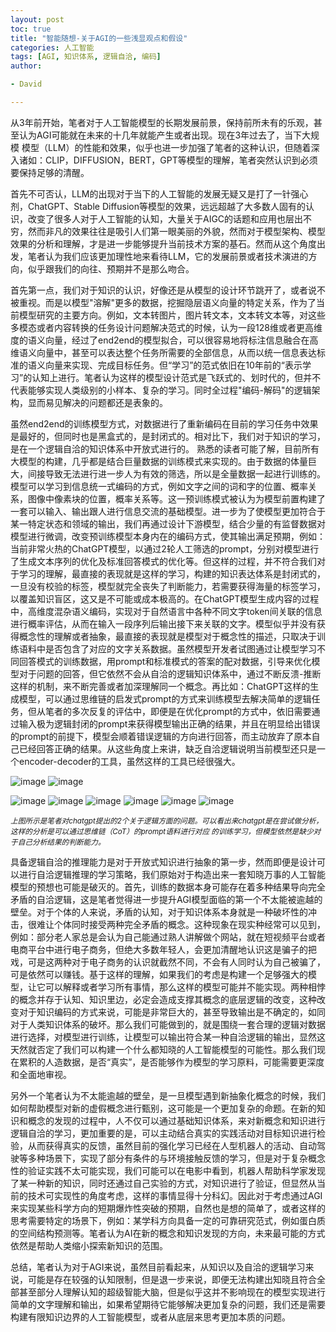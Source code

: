 ```yaml
---
layout: post
toc: true
title: "智能随想-关于AGI的一些浅显观点和假设"
categories: 人工智能
tags: [AGI, 知识体系, 逻辑自洽, 编码]
author:

- David

---
```


从3年前开始，笔者对于人工智能模型的长期发展前景，保持前所未有的乐观，甚至认为AGI可能就在未来的十几年就能产生或者出现。现在3年过去了，当下大规模
模型（LLM）的性能和效果，似乎也进一步加强了笔者的这种认识，但随着深入诸如：CLIP，DIFFUSION，BERT，GPT等模型的理解，笔者突然认识到必须要保持足够的清醒。

首先不可否认，LLM的出现对于当下的人工智能的发展无疑又是打了一针强心剂，ChatGPT、Stable Diffusion等模型的效果，远远超越了大多数人固有的认识，改变了很多人对于人工智能的认知，大量关于AIGC的话题和应用也层出不穷，然而非凡的效果往往是吸引人们第一眼美丽的外貌，然而对于模型架构、模型效果的分析和理解，才是进一步能够提升当前技术方案的基石。然而从这个角度出发，笔者认为我们应该更加理性地来看待LLM，它的发展前景或者技术演进的方向，似乎跟我们的向往、预期并不是那么吻合。

首先第一点，我们对于知识的认识，好像还是从模型的设计环节跳开了，或者说不被重视。而是以模型"溶解"更多的数据，挖掘隐层语义向量的特定关系，作为了当前模型研究的主要方向。例如，文本转图片，图片转文本，文本转文本等，对这些多模态或者内容转换的任务设计问题解决范式的时候，认为一段128维或者更高维度的语义向量，经过了end2end的模型拟合，可以很容易地将标注信息融合在高维语义向量中，甚至可以表达整个任务所需要的全部信息，从而以统一信息表达标准的语义向量来实现、完成目标任务。但“学习”的范式依旧在10年前的“表示学习”的认知上进行。笔者认为这样的模型设计范式是飞跃式的、划时代的，但并不代表能够实现人类级别的小样本、复杂的学习。同时全过程"编码-解码"的逻辑架构，显而易见解决的问题都还是表象的。

虽然end2end的训练模型方式，对数据进行了重新编码在目前的学习任务中效果是最好的，但同时也是黑盒式的，是封闭式的。相对比下，我们对于知识的学习，是在一个逻辑自洽的知识体系中开放式进行的。 熟悉的读者可能了解，目前所有大模型的构建，几乎都是结合巨量数据的训练模式来实现的。由于数据的体量巨大，间接导致无法进行进一步人为有效的筛选，所以是全量数据一起进行训练的。模型可以学习到信息统一式编码的方式，例如文字之间的词和字的位置、概率关系，图像中像素块的位置，概率关系等。这一预训练模式被认为为模型前置构建了一套可以输入、输出跟人进行信息交流的基础模型。进一步为了使模型更加符合于某一特定状态和领域的输出，我们再通过设计下游模型，结合少量的有监督数据对模型进行微调，改变预训练模型本身内在的编码方式，使其输出满足预期，例如：当前非常火热的ChatGPT模型，以通过2轮人工筛选的prompt，分别对模型进行了生成文本序列的优化及标准回答模式的优化等。但这样的过程，并不符合我们对于学习的理解，最直接的表现就是这样的学习，构建的知识表达体系是封闭式的，一旦没有校验的标签，模型就完全丧失了判断能力，若需要获得海量的标签学习，以覆盖知识盲区，这又是不可能或成本极高的。在ChatGPT模型生成内容的过程中，高维度混杂语义编码，实现对于自然语言中各种不同文字token间关联的信息进行概率评估，从而在输入一段序列后输出接下来关联的文字。模型似乎并没有获得概念性的理解或者抽象，最直接的表现就是模型对于概念性的描述，只取决于训练语料中是否包含了对应的文字关系数据。虽然模型开发者试图通过让模型学习不同回答模式的训练数据，用prompt和标准模式的答案的配对数据，引导来优化模型对于问题的回答，但它依然不会从自洽的逻辑知识体系中，通过不断反溃-推断这样的机制，来不断完善或者加深理解同一个概念。再比如：ChatGPT这样的生成模型，可以通过思维链的启发式prompt的方式来训练模型去解决简单的逻辑任务，但从笔者的多次反复的评估中，即便是在优化prompt的方式中，依旧需要通过输入极为逻辑封闭的prompt来获得模型输出正确的结果，并且在明显给出错误的prompt的前提下，模型会顺着错误逻辑的方向进行回答，而主动放弃了原本自己已经回答正确的结果。从这些角度上来讲，缺乏自洽逻辑说明当前模型还只是一个encoder-decoder的工具，虽然这样的工具已经很强大。

![image](https://gitee.com/seallhf/torch_examples/raw/master/20230203/0_0.jpg)
![image](https://gitee.com/seallhf/torch_examples/raw/master/20230203/0_1.jpg)


![image](https://gitee.com/seallhf/torch_examples/raw/master/20230203/1_0.jpg)
![image](https://gitee.com/seallhf/torch_examples/raw/master/20230203/1_1.jpg)
![image](https://gitee.com/seallhf/torch_examples/raw/master/20230203/1_2.jpg)
![image](https://gitee.com/seallhf/torch_examples/raw/master/20230203/1_3.jpg)
![image](https://gitee.com/seallhf/torch_examples/raw/master/20230203/1_4.jpg)
![image](https://gitee.com/seallhf/torch_examples/raw/master/20230203/1_5.jpg)

<sub>_上图所示是笔者对chatgpt提出的2个关于逻辑方面的问题。可以看出来chatgpt是在尝试做分析，这样的分析是可以通过思维链（CoT）的prompt语料进行对应
的训练学习，但模型依然是缺少对于自己分析结果的判断能力。_</sub>

具备逻辑自洽的推理能力是对于开放式知识进行抽象的第一步，然而即便是设计可以进行自洽逻辑推理的学习策略，我们原始对于构造出来一套知晓万事的人工智能模型的预想也可能是破灭的。首先，训练的数据本身可能存在着多种结果导向完全矛盾的自洽逻辑，这是笔者觉得进一步提升AGI模型面临的第一个不太能被逾越的壁垒。对于个体的人来说，矛盾的认知，对于知识体系本身就是一种破坏性的冲击，很难让个体同时接受两种完全矛盾的概念。这种现象在现实种经常可以见到，例如：部分老人家总是会认为自己能通过熟人讲解做个网站，就在短视频平台或者电商平台中进行电子商务，但绝大多数年轻人，会更加清醒地认识这是骗子的把戏，可是这两种对于电子商务的认识就截然不同，不会有人同时认为自己被骗了，可是依然可以赚钱。基于这样的理解，如果我们的考虑是构建一个足够强大的模型，让它可以解释或者学习所有事情，那么这样的模型可能并不能实现。两种相悖的概念并存于认知、知识里边，必定会造成支撑其概念的底层逻辑的改变，这种改变对于知识编码的方式来说，可能是非常巨大的，甚至导致输出是不确定的，如同对于人类知识体系的破坏。那么我们可能做到的，就是围绕一套合理的逻辑对数据进行选择，对模型进行训练，让模型可以输出符合某一种自洽逻辑的输出，显然这天然就否定了我们可以构建一个什么都知晓的人工智能模型的可能性。那么我们现在累积的人造数据，是否“真实”，是否能够作为模型的学习原料，可能需要更深度和全面地审视。

另外一个笔者认为不太能逾越的壁垒，是一旦模型遇到新抽象化概念的时候，我们如何帮助模型对新的虚假概念进行甄别，这可能是一个更加复杂的命题。在新的知识和概念的发现的过程中，人不仅可以通过基础知识体系，来对新概念和知识进行逻辑自洽的学习，更加重要的是，可以主动结合真实的实践活动对目标知识进行检验，从而获得真实的反馈，虽然目前的强化学习已经在人型机器人的活动、自动驾驶等多种场景下，实现了部分有条件的与环境接触反馈的学习，但是对于复杂概念性的验证实践不太可能实现，我们可能可以在电影中看到，机器人帮助科学家发现了某一种新的知识，同时还通过自己实验的方式，对知识进行了验证，但显然从当前的技术可实现性的角度考虑，这样的事情显得十分科幻。因此对于考虑通过AGI来实现某些科学方向的短期爆炸性突破的预期，自然也是想的简单了，或者这样的思考需要特定的场景下，例如：某学科方向具备一定的可靠研究范式，例如蛋白质的空间结构预测等。笔者认为AI在新的概念和知识发现的方向，未来最可能的方式依然是帮助人类缩小探索新知识的范围。

总结，笔者认为对于AGI来说，虽然目前看起来，从知识以及自洽的逻辑学习来说，可能是存在较强的认知限制，但是退一步来说，即便无法构建出知晓且符合全部甚至部分人理解认知的超级智能大脑，但是似乎这并不影响现在的模型实现进行简单的文字理解和输出，如果希望期待它能够解决更加复杂的问题，我们还是需要构建有限知识边界的人工智能模型，或者从底层来思考更加本质的问题。
